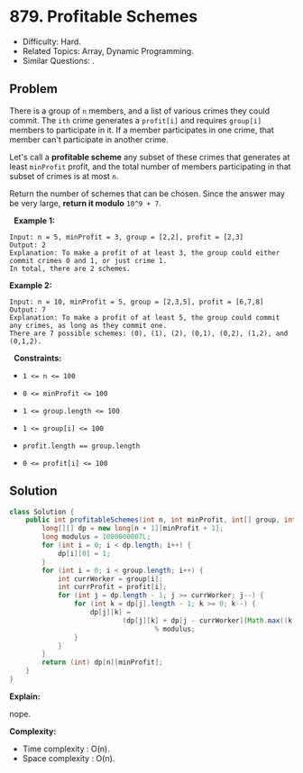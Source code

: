 # 879. Profitable Schemes

- Difficulty: Hard.
- Related Topics: Array, Dynamic Programming.
- Similar Questions: .

## Problem

There is a group of ```n``` members, and a list of various crimes they could commit. The ```ith``` crime generates a ```profit[i]``` and requires ```group[i]``` members to participate in it. If a member participates in one crime, that member can't participate in another crime.

Let's call a **profitable scheme** any subset of these crimes that generates at least ```minProfit``` profit, and the total number of members participating in that subset of crimes is at most ```n```.

Return the number of schemes that can be chosen. Since the answer may be very large, **return it modulo** ```10^9 + 7```.

 
**Example 1:**

```
Input: n = 5, minProfit = 3, group = [2,2], profit = [2,3]
Output: 2
Explanation: To make a profit of at least 3, the group could either commit crimes 0 and 1, or just crime 1.
In total, there are 2 schemes.
```

**Example 2:**

```
Input: n = 10, minProfit = 5, group = [2,3,5], profit = [6,7,8]
Output: 7
Explanation: To make a profit of at least 5, the group could commit any crimes, as long as they commit one.
There are 7 possible schemes: (0), (1), (2), (0,1), (0,2), (1,2), and (0,1,2).
```

 
**Constraints:**


	
- ```1 <= n <= 100```
	
- ```0 <= minProfit <= 100```
	
- ```1 <= group.length <= 100```
	
- ```1 <= group[i] <= 100```
	
- ```profit.length == group.length```
	
- ```0 <= profit[i] <= 100```



## Solution

```java
class Solution {
    public int profitableSchemes(int n, int minProfit, int[] group, int[] profit) {
        long[][] dp = new long[n + 1][minProfit + 1];
        long modulus = 1000000007L;
        for (int i = 0; i < dp.length; i++) {
            dp[i][0] = 1;
        }
        for (int i = 0; i < group.length; i++) {
            int currWorker = group[i];
            int currProfit = profit[i];
            for (int j = dp.length - 1; j >= currWorker; j--) {
                for (int k = dp[j].length - 1; k >= 0; k--) {
                    dp[j][k] =
                            (dp[j][k] + dp[j - currWorker][Math.max((k - currProfit), 0)])
                                    % modulus;
                }
            }
        }
        return (int) dp[n][minProfit];
    }
}
```

**Explain:**

nope.

**Complexity:**

* Time complexity : O(n).
* Space complexity : O(n).
